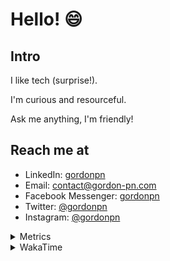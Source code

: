 # Hello! 😄

## Intro

I like tech (surprise!).

I'm curious and resourceful.

Ask me anything, I'm friendly!

## Reach me at

- LinkedIn: [gordonpn](https://www.linkedin.com/in/gordonpn/)
- Email: [contact@gordon-pn.com](mailto:contact@gordon-pn.com)
- Facebook Messenger: [gordonpn](https://www.messenger.com/t/Gordonpn)
- Twitter: [@gordonpn](https://twitter.com/Gordonpn)
- Instagram: [@gordonpn](https://www.instagram.com/gordonpn/)

<details>
  <summary>Metrics</summary>

  <img align="center" src="https://github.com/gordonpn/gordonpn/blob/master/github-metrics.svg" alt="GitHub Metrics">

</details>

<details>
  <summary>WakaTime</summary>

  <!--START_SECTION:waka-->
📊 **This Week I Spent My Time On** 

```text
💬 Programming Languages: 
Java                     5 hrs 58 mins       ████████████████████░░░░░   78.55 % 
XML                      1 hr 21 mins        ████░░░░░░░░░░░░░░░░░░░░░   17.89 % 
Brazil Dependency Config 12 mins             █░░░░░░░░░░░░░░░░░░░░░░░░   02.75 % 
Makefile                 1 min               ░░░░░░░░░░░░░░░░░░░░░░░░░   00.43 % 
GitIgnore file           1 min               ░░░░░░░░░░░░░░░░░░░░░░░░░   00.36 % 

🔥 Editors: 
IntelliJ IDEA            7 hrs 36 mins       █████████████████████████   100.00 % 
```


 Last Updated on 10/10/2024 10:23:52 UTC
<!--END_SECTION:waka-->
</details>

